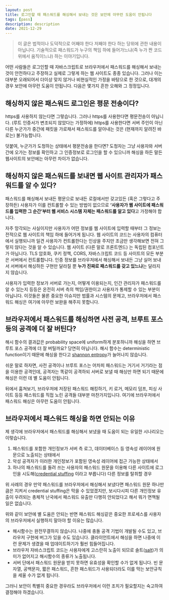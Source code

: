 ```yaml
---
layout: post
title: 로그인할 때 패스워드를 해싱해서 보내는 것은 보안에 아무런 도움이 안됩니다
tags: [pass]
description: description
date: 2021-12-29
---
```


> 이 글은 법적이나 도덕적으로 어째야 한다 저째야 한다 하는 당위에 관한 내용이 아닙니다. 기술적으로 패스워드가 누구의 책임 하에 들어가느냐(즉 누가 짠 코드 위에서 움직이느냐) 하는 이야기입니다.

어떤 사람들은 로그인할 때 자바스크립트로 브라우저에서 패스워드를 해싱해서 보내는 것이 안전하다고 주장하고 실제로 그렇게 하는 웹 사이트도 종종 있습니다. 그러나 이는 대부분 오래되어서 더이상 맞지 않거나 비현실적인 가정을 바탕으로 한 것으로, 대개의 경우 보안에 아무런 도움이 안됩니다. 다음은 몇가지 흔한 오해와 그 정정입니다.

## 해싱하지 않은 패스워드 로그인은 평문 전송이다?

https를 사용하지 않는다면 그렇습니다. 그러나 https를 사용한다면 평문전송이 아닙니다. (루트 인증서가 변조되지 않았다는 가정하에) https를 사용한다면 서버 주인이 아닌 다른 누군가가 중간에 패킷을 가로채서 패스워드를 알아내는 것은 (현재까지 알려진 바로는) 불가능합니다.

덧붙여, 누군가가 도청하는 상태에서 평문전송을 한다면? 도청자는 그냥 사용자와 서버 간에 오가는 정보를 확인하고 그 인증정보로 로그인을 할 수 있으니까 해싱을 하든 말든 웹사이트의 보안에는 아무런 차이가 없습니다.

## 해싱하지 않은 패스워드를 보내면 웹 사이트 관리자가 패스워드를 알 수 있다?

패스워드를 해싱해서 보내든 평문으로 보내든 로컬에서만 갖고있든 (혹은 그렇다고 주장하든) 사용자가 이를 컨트롤할 수 있는 방법이 없으므로 **‘사용자가 웹 사이트에 패스워드를 입력한 그 순간’부터 웹 서비스 시스템 자체는 패스워드를 알고 있다**고 가정해야 합니다.

자주 망각되는 사실이지만 사용자가 어떤 정보를 웹 사이트에 입력할 때부터 그 정보는 전적으로 웹 사이트의 책임 하에 들어가게 됩니다. 웹 사이트의 코드는 사용자의 컴퓨터에서 실행되니까 일견 사용자가 컨트롤한다는 인상을 주지만 조금만 생각해보면 전혀 그렇지 않다는 것을 알 수 있습니다. 웹 사이트 (다른 말로 프론트엔드) 는 독립된 컴포넌트가 아닙니다. TLS 암호화, 쿠키 정책, CORS, 자바스크립트 코드 등 사이트의 모든 부분은 서버에서 컨트롤합니다. 인증 정보를 브라우저에서 해싱해서 보내든 그냥 실어 보내서 서버에서 해싱하든 구현만 달라질 뿐 **누가 진짜로 패스워드를 갖고 있느냐**는 달라지지 않습니다.

사용자가 입력한 정보가 서버로 가는지, 어떻게 이용되는지, 인간 관리자가 패스워드를 알 수 있는지 등등은 온전히 서버 측의 책임/권한이고 사용자가 통제할 수 있는 부분이 아닙니다. 이것들은 물론 중요한 이슈지만 법률과 시스템의 문제고, 브라우저에서 패스워드 해싱은 여기에 아무런 보완을 해주지 못합니다.

## 브라우저에서 패스워드를 해싱하면 사전 공격, 브루트 포스 등의 공격에 더 잘 버틴다?

해시 함수의 결과값은 probability space에 uniform하게 분포하니까 해싱을 하면 브루트 포스 공격에 더 잘 버틸까요? 당연히 아닙니다. 해시 함수는 deterministic function이기 때문에 해싱을 한다고 [shannon entropy](https://en.wikipedia.org/wiki/Entropy_%28information_theory%29)가 늘어나지 않습니다.

쉬운 말로 하자면, 사전 공격이나 브루트 포스는 어차피 패스워드는 거기서 거기라는 점을 이용한 공격인데, 공격자는 똑같이 공격하되 서버로 보낼 때 해싱만 하면 되기 때문에 해싱은 이런 데 별 도움이 안됩니다.

뒤에서 훔쳐보기, 브라우저에 저장된 패스워드 해킹하기, 키 로거, 메모리 덤프, 피싱 사이트 등등 패스워드를 직접 노린 공격들 대부분 마찬가지입니다. 여기에 브라우저에서 패스워드 해싱은 아무런 도움이 안됩니다.

## 브라우저에서 패스워드 해싱을 하면 안되는 이유

제 생각에 브라우저에서 패스워드를 해싱해서 보냈을 때 도움이 되는 유일한 시나리오는 이렇습니다.

1. 패스워드를 포함한 개인정보가 서버 측 로그, 데이터베이스 등 영속성 레이어에 원문으로 노출되는 상태에서
2. 악성 공격자가 이러한 개인정보가 포함된 영속성 레이어에 접근 가능한 상태에서
3. 하나의 패스워드를 돌려 쓰는 사용자의 패스워드 원문을 이용해 다른 사이트에 로그인을 시도해([credential stuffing](https://en.wikipedia.org/wiki/Credential_stuffing) 이라고 부릅니다) 다른 정보를 탈취할 경우

위 사례의 경우 만약 패스워드를 브라우저에서 해싱해서 보냈다면 패스워드 원문 하나만큼은 지켜서 credential stuffing은 막을 수 있었겠지만, 보시다시피 다른 개인정보 유출이 우려되는 총체적 난국에서 패스워드 유출만 다행히 안되었다고 해서 뭐가 면책될 일은 없습니다.

위와 같이 보안에 별 도움은 안되는 반면 패스워드 해싱같은 중요한 프로세스를 사용자의 브라우저에서 실행하지 말아야 할 이유는 많습니다.

- 해시함수는 완전무결하지 않습니다. 나중에 충돌 공격 기법이 개발될 수도 있고, 브라우저 구현에 버그가 있을 수도 있습니다. 클라이언트에서 해싱을 하면 나중에 이런 문제가 생겼을 때 업데이트하기가 훨씬 힘들어집니다.
- 브라우저 자바스크립트 코드는 사용자에게 고스란히 노출이 되므로 솔트([salt](https://en.wikipedia.org/wiki/Salt_%28cryptography%29))가 의미가 없어지고 해시함수의 종류가 노출됩니다.
- 서버 단에서 패스워드 원문을 받지 못하면 유효성을 확인할 수가 없게 됩니다. 빈 문자열, 공백문자, 짧은 패스워드, 흔한 패스워드가 사용되더라도 이를 막는 보안규칙을 세울 수가 없게 됩니다.

그러니 보안이 특별히 중요한 경우라도 브라우저에서 이런 조치가 필요할지는 숙고하여 결정해야 하겠습니다.
